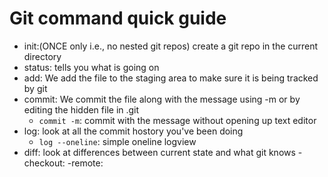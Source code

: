 # Git command quick guide
- init:(ONCE only i.e., no nested git repos) create a git repo in the current directory
- status: tells you what is going on
- add: We add the file to the staging area to make sure it is being tracked by git
- commit: We commit the file along with the message using -m or by editing the hidden file in .git
   - `commit -m`: commit with the message without opening up text editor
- log: look at all the commit hostory you've been doing
   - `log --oneline`: simple oneline logview
- diff: look at differences between current state and what git knows
-checkout:
-remote:
